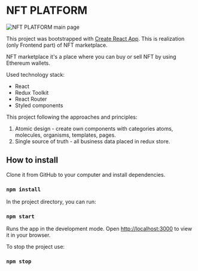 # NFT PLATFORM

![NFT PLATFORM main page](/assets/images/nftplatform.png "NFT PLATFORM main page")

This project was bootstrapped with [Create React App](https://github.com/facebook/create-react-app).
This is realization (only Frontend part) of NFT marketplace.

NFT marketplace it's a place where you can buy or sell NFT by using Ethereum wallets.

Used technology stack:

- React
- Redux Toolkit
- React Router
- Styled components

This project following the approaches and principles:

1. Atomic design - create own components with categories atoms, molecules, organisms, templates, pages.
2. Single source of truth - all business data placed in redux store.

## How to install

Clone it from GitHub to your computer and install dependencies.

### `npm install`

In the project directory, you can run:

### `npm start`

Runs the app in the development mode.
Open [http://localhost:3000](http://localhost:3000) to view it in your browser.

To stop the project use:

### `npm stop`
